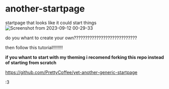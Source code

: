 # another-startpage
startpage that looks like it could start things
![Screenshot from 2023-09-12 00-29-33](https://github.com/Costeer/another-startpage/assets/142180709/8cfc367a-03ea-4e9c-ba0b-5260d26f328c)

do you whant to create your own????????????????????????????

then follow this tutorial!!!!!!!!

**if you whant to start with my theming i recomend forking this repo instead of starting from scratch**

https://github.com/PrettyCoffee/yet-another-generic-startpage

:3
